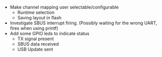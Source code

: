 * Make channel mapping user selectable/configurable
    * Runtime selection
    * Saving layout in flash
* Investigate SBUS interrupt firing. (Possibly waiting for the wrong UART, fires when using printf)
* Add some GPIO leds to indicate status
    * TX signal present
    * SBUS data received
    * USB Update sent
